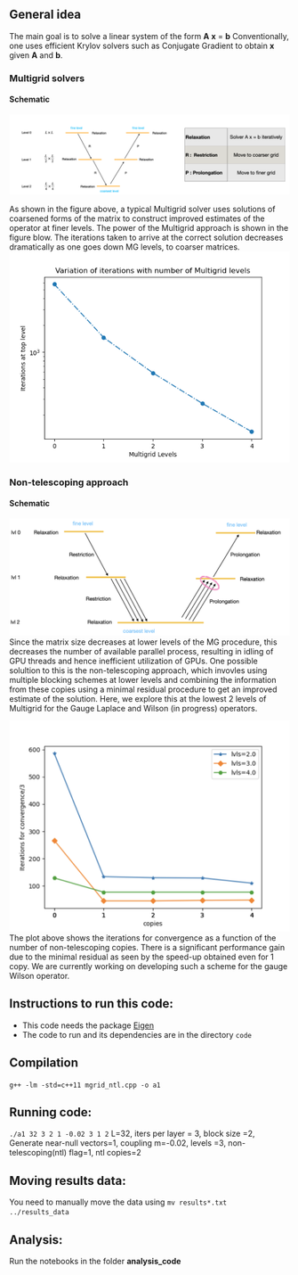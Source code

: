 
## General idea
The main goal is to solve a linear system of the form **A** **x** = **b**
Conventionally, one uses efficient Krylov solvers such as Conjugate Gradient to obtain **x** given **A** and **b**.

### Multigrid solvers 
#### Schematic
![Schematic](https://github.com/vmos1/Code_highlights/blob/main/1_Multigrid_2d/images/MGrid_schematic.png)

As shown in the figure above, a typical Multigrid solver uses solutions of coarsened forms of the matrix to construct improved estimates of the operator at finer levels. The power of the Multigrid approach is shown in the figure blow. The iterations taken to arrive at the correct solution decreases dramatically as one goes down MG levels, to coarser matrices.
![MG_performance](https://github.com/vmos1/Code_highlights/blob/main/1_Multigrid_2d/images/MG_iterations_vs_levels.png)

### Non-telescoping approach
#### Schematic
![Non-telescoping schematic](https://github.com/vmos1/Code_highlights/blob/main/1_Multigrid_2d/images/ntl_schematic.png)
Since the matrix size decreases at lower levels of the MG procedure, this decreases the number of available parallel process, resulting in idling of GPU threads and hence inefficient utilization of GPUs. One possible solultion to this is the non-telescoping approach, which invovles using multiple blocking schemes at lower levels and combining the information from these copies using a minimal residual procedure to get an improved estimate of the solution. Here, we explore this at the lowest 2 levels of Multigrid for the Gauge Laplace and Wilson (in progress) operators.

![Results for Laplace operator](https://github.com/vmos1/Code_highlights/blob/main/1_Multigrid_2d/images/ntl_laplace.png)
The plot above shows the iterations for convergence as a function of the number of non-telescoping copies. There is a significant performance gain due to the minimal residual as seen by the speed-up obtained even for 1 copy.
We are currently working on developing such a scheme for the gauge Wilson operator.


## Instructions to run this code: 
- This code needs the package [Eigen](https://eigen.tuxfamily.org/index.php?title=Main_Page)
- The code to run and its dependencies are in the directory `code`

## Compilation
`g++ -lm -std=c++11 mgrid_ntl.cpp -o a1 `

## Running code: 
`./a1 32 3 2 1 -0.02 3 1 2`
L=32, iters per layer = 3, block size =2, Generate near-null vectors=1, coupling m=-0.02, levels =3, non-telescoping(ntl) flag=1, ntl copies=2

## Moving results data: 
You need to manually move the data using 
`mv results*.txt ../results_data`

## Analysis: 
Run the notebooks in the folder **analysis_code**
